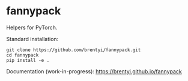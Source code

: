 # fannypack

Helpers for PyTorch.

Standard installation:
```
git clone https://github.com/brentyi/fannypack.git
cd fannypack
pip install -e .
```

Documentation (work-in-progress):
https://brentyi.github.io/fannypack
